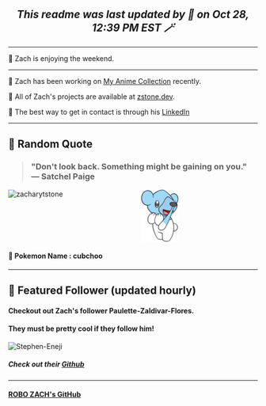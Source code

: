 <h2 align="center" style="font-style: italic; font-weight: bold;">This readme was last updated by 🤖 on Oct 28, 12:39 PM EST 🪄 </h2></a>

---

🤖 Zach is enjoying the weekend.

---

🤖 Zach has been working on [My Anime Collection](https://github.com/ZacharyTStone/My-Anime-Collection) recently.

🤖 All of Zach's projects are available at [zstone.dev](https://www.zstone.dev/).

🤖 The best way to get in contact is through his [LinkedIn](https://www.linkedin.com/in/zacharystone42)

---

<!-- Add a Quotes section -->

## 🤖 Random Quote

<h3>
<blockquote>
  "Don't look back. Something might be gaining on you."
<br>— Satchel Paige
</blockquote>
</h3>

<div style="display: flex; flex-wrap: no-wrap; width: 100%; gap: 16px">
        <img width="50%" src="https://github-readme-streak-stats.herokuapp.com/?user=zacharytstone" alt="zacharytstone" />
    <img width="15%" class='poke-img' src='https://raw.githubusercontent.com/PokeAPI/sprites/master/sprites/pokemon/other/dream-world/613.svg' alt='cubchoo'/>
</div>

#### 🤖 Pokemon Name : cubchoo</span>

---

## 🤖 Featured Follower (updated hourly)

#### Checkout out Zach's follower Paulette-Zaldivar-Flores.

#### They must be pretty cool if they follow him!

<img style="width: 50vw" class='github-img' src='https://avatars.githubusercontent.com/u/72859210?v=4' alt='Stephen-Eneji'/>

##### Check out their [Github](https://github.com/Stephen-Eneji)

---

#### [ROBO ZACH's GitHub](https://github.com/ROBO-ZACH)
